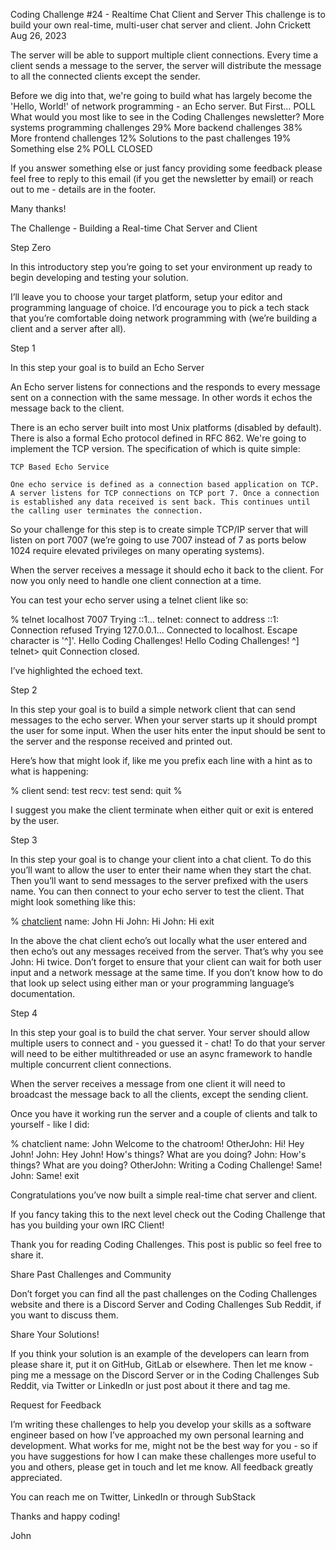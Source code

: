 Coding Challenge #24 - Realtime Chat Client and Server
This challenge is to build your own real-time, multi-user chat server and client.
John Crickett
Aug 26, 2023

The server will be able to support multiple client connections. Every time a client sends a message to the server, the server will distribute the message to all the connected clients except the sender.

Before we dig into that, we're going to build what has largely become the 'Hello, World!' of network programming - an Echo server.
But First…
POLL
What would you most like to see in the Coding Challenges newsletter?
More systems programming challenges
29%
More backend challenges
38%
More frontend challenges
12%
Solutions to the past challenges
19%
Something else
2%
POLL CLOSED

If you answer something else or just fancy providing some feedback please feel free to reply to this email (if you get the newsletter by email) or reach out to me - details are in the footer.

Many thanks!

The Challenge - Building a Real-time Chat Server and Client

Step Zero

In this introductory step you’re going to set your environment up ready to begin developing and testing your solution.

I’ll leave you to choose your target platform, setup your editor and programming language of choice. I’d encourage you to pick a tech stack that you’re comfortable doing network programming with (we’re building a client and a server after all).

Step 1

In this step your goal is to build an Echo Server

An Echo server listens for connections and the responds to every message sent on a connection with the same message. In other words it echos the message back to the client.

There is an echo server built into most Unix platforms (disabled by default). There is also a formal Echo protocol defined in RFC 862. We're going to implement the TCP version. The specification of which is quite simple:

    TCP Based Echo Service

    One echo service is defined as a connection based application on TCP. A server listens for TCP connections on TCP port 7. Once a connection is established any data received is sent back. This continues until the calling user terminates the connection.

So your challenge for this step is to create simple TCP/IP server that will listen on port 7007 (we’re going to use 7007 instead of 7 as ports below 1024 require elevated privileges on many operating systems).

When the server receives a message it should echo it back to the client. For now you only need to handle one client connection at a time.

You can test your echo server using a telnet client like so:

% telnet localhost 7007
Trying ::1...
telnet: connect to address ::1: Connection refused
Trying 127.0.0.1...
Connected to localhost.
Escape character is '^]'.
Hello Coding Challenges!
Hello Coding Challenges!
^]
telnet> quit
Connection closed.

I’ve highlighted the echoed text.

Step 2

In this step your goal is to build a simple network client that can send messages to the echo server. When your server starts up it should prompt the user for some input. When the user hits enter the input should be sent to the server and the response received and printed out.

Here’s how that might look if, like me you prefix each line with a hint as to what is happening:

% client
send: test
recv: test
send: quit
%

I suggest you make the client terminate when either quit or exit is entered by the user.

Step 3

In this step your goal is to change your client into a chat client. To do this you’ll want to allow the user to enter their name when they start the chat. Then you’ll want to send messages to the server prefixed with the users name. You can then connect to your echo server to test the client. That might look something like this:

% [chatclient](<http://chatclient.py/>)
name: John
Hi
John: Hi
John: Hi
exit

In the above the chat client echo’s out locally what the user entered and then echo’s out any messages received from the server. That’s why you see John: Hi twice. Don’t forget to ensure that your client can wait for both user input and a network message at the same time. If you don’t know how to do that look up select using either man or your programming language’s documentation.

Step 4

In this step your goal is to build the chat server. Your server should allow multiple users to connect and - you guessed it - chat! To do that your server will need to be either multithreaded or use an async framework to handle multiple concurrent client connections.

When the server receives a message from one client it will need to broadcast the message back to all the clients, except the sending client.

Once you have it working run the server and a couple of clients and talk to yourself - like I did:

% chatclient
name: John
Welcome to the chatroom!
OtherJohn: Hi!
Hey John!
John: Hey John!
How's things? What are you doing?
John: How's things? What are you doing?
OtherJohn: Writing a Coding Challenge!
Same!
John: Same!
exit

Congratulations you’ve now built a simple real-time chat server and client.

If you fancy taking this to the next level check out the Coding Challenge that has you building your own IRC Client!

Thank you for reading Coding Challenges. This post is public so feel free to share it.

Share
Past Challenges and Community

Don’t forget you can find all the past challenges on the Coding Challenges website and there is a Discord Server and Coding Challenges Sub Reddit, if you want to discuss them.

Share Your Solutions!

If you think your solution is an example of the developers can learn from please share it, put it on GitHub, GitLab or elsewhere. Then let me know - ping me a message on the Discord Server or in the Coding Challenges Sub Reddit, via Twitter or LinkedIn or just post about it there and tag me.

Request for Feedback

I’m writing these challenges to help you develop your skills as a software engineer based on how I’ve approached my own personal learning and development. What works for me, might not be the best way for you - so if you have suggestions for how I can make these challenges more useful to you and others, please get in touch and let me know. All feedback greatly appreciated.

You can reach me on Twitter, LinkedIn or through SubStack

Thanks and happy coding!

John